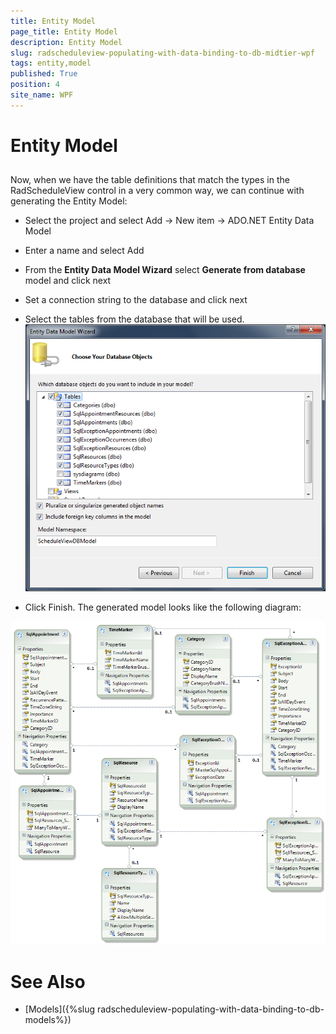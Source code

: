 ```yaml
---
title: Entity Model
page_title: Entity Model
description: Entity Model
slug: radscheduleview-populating-with-data-binding-to-db-midtier-wpf
tags: entity,model
published: True
position: 4
site_name: WPF
---
```


# Entity Model



## 

Now, when we have the table definitions that match the types in the RadScheduleView control in a very common way, we can continue with generating the Entity Model:

* Select the project and select Add -> New item -> ADO.NET Entity Data Model

* Enter a name and select Add

* From the __Entity Data Model Wizard__ select __Generate from database__ model and click next

* Set a connection string to the database and click next

* Select the tables from the database that will be used.
      		![radscheduleview populating with data Entity Data Model Wizard](images/radscheduleview_populating_with_data_EntityDataModelWizard.png)

* Click Finish. The generated model looks like the following diagram:

![radscheduleview populating with data EFModel](images/radscheduleview_populating_with_data_EFModel.png)

# See Also

 * [Models]({%slug radscheduleview-populating-with-data-binding-to-db-models%})
